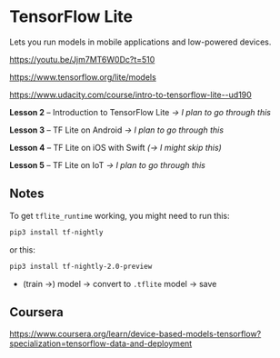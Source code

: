 # TensorFlow Lite

Lets you run models in mobile applications and low-powered devices.

<https://youtu.be/Jjm7MT6W0Dc?t=510>

<https://www.tensorflow.org/lite/models>

<https://www.udacity.com/course/intro-to-tensorflow-lite--ud190>

**Lesson 2** – Introduction to TensorFlow Lite _-> I plan to go through this_

**Lesson 3** – TF Lite on Android _-> I plan to go through this_

**Lesson 4** – TF Lite on iOS with Swift _(-> I might skip this)_

**Lesson 5** – TF Lite on IoT _-> I plan to go through this_

## Notes

To get `tflite_runtime` working, you might need to run this:

```bash
pip3 install tf-nightly
```

or this:

```bash
pip3 install tf-nightly-2.0-preview
```

- (train ->) model -> convert to `.tflite` model -> save

## Coursera

https://www.coursera.org/learn/device-based-models-tensorflow?specialization=tensorflow-data-and-deployment
